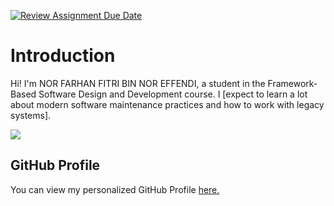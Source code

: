 [![Review Assignment Due Date](https://classroom.github.com/assets/deadline-readme-button-22041afd0340ce965d47ae6ef1cefeee28c7c493a6346c4f15d667ab976d596c.svg)](https://classroom.github.com/a/LQr4ft17)
# Introduction
Hi! I'm NOR FARHAN FITRI BIN NOR EFFENDI, a student in the Framework-Based Software Design and Development course. 
I [expect to learn a lot about modern software maintenance practices and how to work with legacy systems].

![](https://i.imgur.com/WQyFckB.png)  <!-- Link to the uploaded image -->

## GitHub Profile

You can view my personalized GitHub Profile [here.](https://github.com/4peng)

